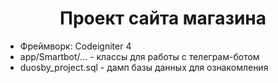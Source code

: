 <!DOCTYPE html>
<html lang="en">
<body>
  <h1 style="text-align: center;">Проект сайта магазина</h1>
  <ul>    
      <li>Фреймворк: Codeigniter 4</li>
      <li>app/Smartbot/... - классы для работы с телеграм-ботом</li>
      <li>duosby_project.sql - дамп базы данных для ознакомления</li>    
  </ul>
</body>

</html>